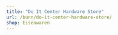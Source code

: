 ```yaml
---
title: "Do It Center Hardware Store"
url: /bunn/do-it-center-hardware-store/
shop: Eisenwaren
---
```

